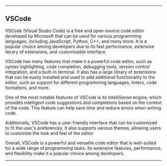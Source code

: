 
---

## VSCode

VSCode (Visual Studio Code) is a free and open-source code editor developed by Microsoft that can be used for various programming languages, including JavaScript, Python, C++, and many more. It is a popular choice among developers due to its fast performance, extensive library of extensions, and customizable interface.

VSCode has many features that make it a powerful code editor, such as syntax highlighting, code completion, debugging tools, version control integration, and a built-in terminal. It also has a large library of extensions that can be easily installed and used to add additional functionality to the editor, such as support for different programming languages, linters, code formatters, and more.

One of the most notable features of VSCode is its IntelliSense engine, which provides intelligent code suggestions and completions based on the context of the code. This feature can help save time and reduce errors when writing code.

Additionally, VSCode has a user-friendly interface that can be customized to fit the user's preferences. It also supports various themes, allowing users to customize the look and feel of the editor.

Overall, VSCode is a powerful and versatile code editor that is well-suited for a wide range of programming tasks. Its extensive features, performance, and flexibility make it a popular choice among developers.

---
